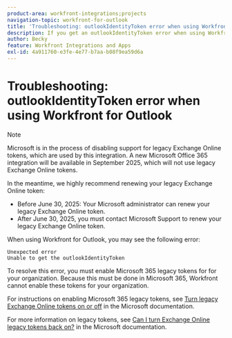 ```yaml
---
product-area: workfront-integrations;projects
navigation-topic: workfront-for-outlook
title: 'Troubleshooting: outlookIdentityToken error when using Workfront for Outlook'
description: If you get an outlookIdentityToken error when using Workfront for Outlook, you must enable Microsoft 365 legacy tokens for your organization.
author: Becky
feature: Workfront Integrations and Apps
exl-id: 4a911760-e3fe-4e77-b7aa-b08f9ea59d6a
---
```

# Troubleshooting: outlookIdentityToken error when using Workfront for Outlook

>[!NOTE]
>
>Microsoft is in the process of disabling support for legacy Exchange Online tokens, which are used by this integration. A new Microsoft Office 365 integration will be available in September 2025, which will not use legacy Exchange Online tokens. 
>
>In the meantime, we highly recommend renewing your legacy Exchange Online token:
>
>* Before June 30, 2025: Your Microsoft administrator can renew your legacy Exchange Online token.
>* After June 30, 2025, you must contact Microsoft Support to renew your legacy Exchange Online token. 


When using Workfront for Outlook, you may see the following error:

```
Unexpected error
Unable to get the outlookIdentityToken
```

To resolve this error, you must enable Microsoft 365 legacy tokens for for your organization. Because this must be done in Microsoft 365, Workfront cannot enable these tokens for your organization.

For instructions on enabling Microsoft 365 legacy tokens, see [Turn legacy Exchange Online tokens on or off](https://learn.microsoft.com/en-us/office/dev/add-ins/outlook/turn-exchange-tokens-on-off) in the Microsoft documentation.

For more information on legacy tokens, see [Can I turn Exchange Online legacy tokens back on?](https://learn.microsoft.com/en-us/office/dev/add-ins/outlook/faq-nested-app-auth-outlook-legacy-tokens#can-i-turn-exchange-online-legacy-tokens-back-on) in the Microsoft documentation.
